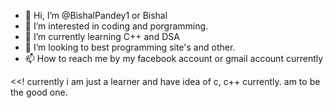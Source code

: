 - 👋 Hi, I’m @BishalPandey1 or Bishal
- 👀 I’m interested in coding and porgramming.
- 🌱 I’m currently learning C++ and DSA
- 💞️ I’m looking to best programming site's and other.
- 📫 How to reach me by my facebook account or gmail account currently

<<!
currently i am just a learner and have idea of c, c++ currently.
am to be the good one.
>>
